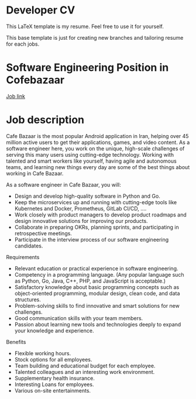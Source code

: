# Developer CV

This LaTeX template is my resume. Feel free to use it for yourself.

This base template is just for creating new branches and tailoring resume for each jobs.

# Software Engineering Position in Cofebazaar

[Job link](https://careers.cafebazaar.ir/#/jobs/2666B8D49F)

# Job description

Cafe Bazaar is the most popular Android application in Iran, helping over 45 million active
users to get their applications, games, and video content. As a software engineer here,
you work on the unique, high-scale challenges of serving this many users using cutting-edge technology.
Working with talented and smart workers like yourself, having agile and autonomous teams, and learning
new things every day are some of the best things about working in Cafe Bazaar.

As a software engineer in Cafe Bazaar, you will:
- Design and develop high-quality software in Python and Go.
- Keep the microservices up and running with cutting-edge tools like Kubernetes and Docker, Prometheus, GitLab CI/CD, ….
- Work closely with product managers to develop product roadmaps and design innovative solutions for improving our products.
- Collaborate in preparing OKRs, planning sprints, and participating in retrospective meetings.
- Participate in the interview process of our software engineering candidates. 

Requirements
- Relevant education or practical experience in software engineering.
- Competency in a programming language. (Any popular language such as Python, Go, Java, C++, PHP, and JavaScript is acceptable.)
- Satisfactory knowledge about basic programming concepts such as object-oriented programming, modular design, clean code, and data structures.
- Problem-solving skills to find innovative and smart solutions for new challenges.
- Good communication skills with your team members.
- Passion about learning new tools and technologies deeply to expand your knowledge and experience. 

Benefits
- Flexible working hours.
- Stock options for all employees.
- Team building and educational budget for each employee.
- Talented colleagues and an interesting work environment.
- Supplementary health insurance.
- Interesting Loans for employees.
- Various on-site entertainments. 
